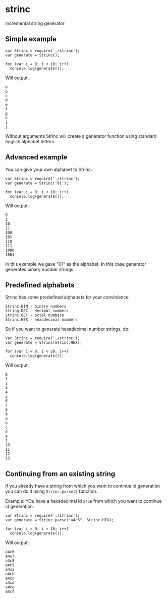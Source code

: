 # strinc
Incremental string generator

Simple example
--------------

```
var Strinc = require('./strinc');
var generate = Strinc();

for (var i = 0; i < 10; i++)
  console.log(generate());
```

Will output:
```
a
b
c
d
e
f
g
h
i
j
```

Without arguments Strinc will create a generator function using standard english alphabet letters.

Advanced example
----------------

You can give your own alphabet to Strinc:

```
var Strinc = require('./strinc');
var generate = Strinc('01');

for (var i = 0; i < 10; i++)
  console.log(generate());
```

Will output:
```
0
1
10
11
100
101
110
111
1000
1001
```

In this example we gave "01" as the alphabet. In this case generator generates binary number strings.

Predefined alphabets
--------------------

Strinc has some predefined alphabets for your convinience:

```
Strinc.BIN - binary numbers
String.DEC - decimal numbers
Strinc.OCT - octal numbers
Strinc.HEX - hexadecimal numbers
```

So if you want to generate hexadecimal number strings, do:

```
var Strinc = require('./strinc');
var generate = Strinc(Strinc.HEX);

for (var i = 0; i < 20; i++)
  console.log(generate());
```

Will output:
```
0
1
2
3
4
5
6
7
8
9
a
b
c
d
e
f
10
11
12
13
```

Continuing from an existing string
----------------------------------

If you already have a string from which you want to continue id generation you can 
do it using `Strinc.parse()` function.

Example: YOu have a hexadecimal id `a4c6` from which you want to continue id generation.

```
var Strinc = require('./strinc');
var generate = Strinc.parse("a4c6", Strinc.HEX);

for (var i = 0; i < 10; i++)
  console.log(generate());

```

Will output:

```
a4c6
a4c7
a4c8
a4c9
a4ca
a4cb
a4cc
a4cd
a4ce
a4cf
```
